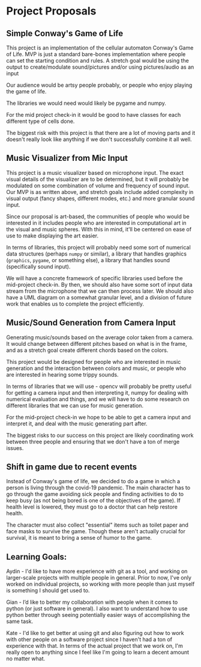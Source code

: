 # Project Proposals

## Simple Conway's Game of Life
This project is an implementation of the cellular automaton Conway's Game of
Life. MVP is just a standard bare-bones implementation where people can set the
starting condition and rules. A stretch goal would be using the output to create/modulate sound/pictures and/or using pictures/audio as an input

Our audience would be artsy people probably, or people who enjoy playing the game of life.

The libraries we would need would likely be pygame and numpy.

For the mid project check-in it would be good to have classes for each different type of cells done.

The biggest risk with this project is that there are a lot of moving parts and it doesn't really look like anything if we don't successfully combine it all well.



## Music Visualizer from Mic Input
This project is a music visualizer based on microphone input. The exact visual
details of the visualizer are to be determined, but it will probably be
modulated on some combination of volume and frequency of sound input. Our MVP is
as written above, and stretch goals include added complexity in visual output
(fancy shapes, different modes, etc.) and more granular sound input.

Since our proposal is art-based, the communities of people who would be
interested in it includes people who are interested in computational art in the
visual and music spheres. With this in mind, it'll be centered on ease of use to
make displaying the art easier.

In terms of libraries, this project will probably need some sort of numerical
data structures (perhaps `numpy` or similar), a library that handles
graphics (`graphics`, `pygame`, or something else), a library that
handles sound (specifically sound input).

We will have a concrete framework of specific libraries used before the mid-project
check-in. By then, we should also have some sort of input data stream from the
microphone that we can then process later. We should also have a UML diagram on
a somewhat granular level, and a division of future work that enables us to
complete the project efficiently.


## Music/Sound Generation from Camera Input
Generating music/sounds based on the average color taken from a camera. It would change between different pitches based on what is in the frame, and as a stretch goal create different chords based on the colors.

This project would be designed for people who are interested in music generation and the interaction between colors and music, or people who are interested in hearing some trippy sounds.

In terms of libraries that we will use - opencv will probably be pretty useful for getting a camera input and then interpreting it, numpy for dealing with numerical evaluation and things, and we will have to do some research on different libraries that we can use for music generation.

For the mid-project check-in we hope to be able to get a camera input and interpret it, and deal with the music generating part after.

The biggest risks to our success on this project are likely coordinating work between three people and ensuring that we don't have a ton of merge issues.

## Shift in game due to recent events
Instead of Conway's game of life, we decided to do a game in which a person is living through the covid-19 pandemic. The main character has to go through the game avoiding sick people and finding activities to do to keep busy (as not being bored is one of the objectives of the game). If health level is lowered, they must go to a doctor that can help restore health. 

The character must also collect "essential" items such as toilet paper and face masks to survive the game. Though these aren't actually crucial for survival, it is meant to bring a sense of humor to the game.

## Learning Goals:
Aydin - I'd like to have more experience with git as a tool, and working on
larger-scale projects with multiple people in general. Prior to now, I've only
worked on individual projects, so working with more people than just myself is
something I should get used to.

Gian - I’d like to better my collaboration with people when it comes to python (or just software in general). I also want to understand how to use python better through seeing potentially easier ways of accomplishing the same task.

Kate - I'd like to get better at using git and also figuring out how to work with other people on a software project since I haven't had a ton of experience with that. In terms of the actual project that we work on, I'm really open to anything since I feel like I'm going to learn a decent amount no matter what.
